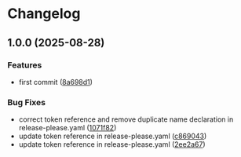 # Changelog

## 1.0.0 (2025-08-28)


### Features

* first commit ([8a698d1](https://github.com/jilds/github-actions/commit/8a698d194d12ab4c4deb88aaadef1404e2f7ebc6))


### Bug Fixes

* correct token reference and remove duplicate name declaration in release-please.yaml ([1071f82](https://github.com/jilds/github-actions/commit/1071f82c386cea3cf18f5baca8db9c9774e8e734))
* update token reference in release-please.yaml ([c869043](https://github.com/jilds/github-actions/commit/c869043f0971cabecc34041d33baea747d614f23))
* update token reference in release-please.yaml ([2ee2a67](https://github.com/jilds/github-actions/commit/2ee2a676b79dc654c8a77f31f23858d2d7890020))
